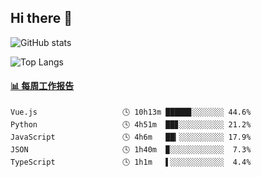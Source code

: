 ## Hi there 👋

![GitHub stats](https://github-readme-stats.orilight.top/api?username=orilights)

![Top Langs](https://github-readme-stats.orilight.top/api/top-langs/?username=orilights&layout=compact)

<!-- waka-box start -->
#### <a href="https://gist.github.com/92c8d5b388768c10efcba86e82b7c4fb" target="_blank">📊 每周工作报告</a>
```text
Vue.js                   🕓 10h13m █████▊░░░░░░░ 44.6%
Python                   🕓 4h51m  ██▊░░░░░░░░░░ 21.2%
JavaScript               🕓 4h6m   ██▎░░░░░░░░░░ 17.9%
JSON                     🕓 1h40m  ▉░░░░░░░░░░░░  7.3%
TypeScript               🕓 1h1m   ▌░░░░░░░░░░░░  4.4%
```
<!-- Powered by https://github.com/journey-ad/waka-box-go . -->
<!-- waka-box end -->
